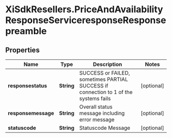 # XiSdkResellers.PriceAndAvailabilityResponseServiceresponseResponsepreamble

## Properties

Name | Type | Description | Notes
------------ | ------------- | ------------- | -------------
**responsestatus** | **String** | SUCCESS or FAILED, sometimes PARTIAL SUCCESS if connection to 1 of the systems fails | [optional] 
**responsemessage** | **String** | Overall status message including error message | [optional] 
**statuscode** | **String** | Statuscode Message | [optional] 


